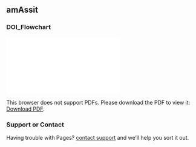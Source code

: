 ## amAssit



### DOI_Flowchart
<object data="doi_flowchart.pdf" type="application/pdf" width="700px" height="700px">
    <embed src="doi_flowchart.pdf">
        <p>This browser does not support PDFs. Please download the PDF to view it: <a href="https://github.com/amAssist/amAssist/doi_flowchart.pdf">Download PDF</a>.</p>
    </embed>
</object>



### Support or Contact

Having trouble with Pages? [contact support](chrisyttang@hotmail.com) and we’ll help you sort it out.
